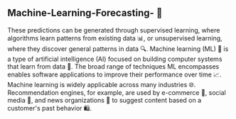 ## Machine-Learning-Forecasting- 🎯

These predictions can be generated through supervised learning, where algorithms learn patterns from existing data 📊, or unsupervised learning, where they discover general 
patterns in data 🔍. Machine learning (ML) 🤖 is a type of artificial intelligence (AI) focused on building computer systems that learn from data 🧠. The broad range of 
techniques ML encompasses enables software applications to improve their performance over time 📈. Machine learning is widely applicable across many industries 🌐. 
Recommendation engines, for example, are used by e-commerce 🛒, social media 📱, and news organizations 📰 to suggest content based on a customer's past behavior 🛍️.  

